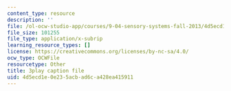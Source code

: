 ```yaml
---
content_type: resource
description: ''
file: /ol-ocw-studio-app/courses/9-04-sensory-systems-fall-2013/4d5ecd1e0e235acbad6ca428ea415911_TdOdc_n-ZCA.vtt
file_size: 101255
file_type: application/x-subrip
learning_resource_types: []
license: https://creativecommons.org/licenses/by-nc-sa/4.0/
ocw_type: OCWFile
resourcetype: Other
title: 3play caption file
uid: 4d5ecd1e-0e23-5acb-ad6c-a428ea415911
---
```

